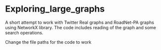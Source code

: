 # Exploring_large_graphs
A short attempt to work with Twitter Real graphs and RoadNet-PA graphs using NetworkX library. The code includes reading of the graph and some search operations. 


Change the file paths for the code to work
